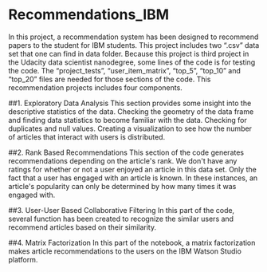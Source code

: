 # Recommendations_IBM
In this project, a recommendation system has been designed to recommend papers to the student for IBM students. This project includes two “.csv” data set that one can find in data folder. Because this project is third project in the Udacity data scientist nanodegree, some lines of the code is for testing the code. The “project_tests”, “user_item_matrix”, “top_5”, “top_10” and “top_20” files are needed for those sections of the code. This recommendation projects includes four components. 

##1.	Exploratory Data Analysis
This section provides some insight into the descriptive statistics of the data. Checking the geometry of the data frame and finding data statistics to become familiar with the data. Checking for duplicates and null values. Creating a visualization to see how the number of articles that interact with users is distributed. 

##2. Rank Based Recommendations
This section of the code generates recommendations depending on the article's rank. We don't have any ratings for whether or not a user enjoyed an article in this data set. Only the fact that a user has engaged with an article is known. In these instances, an article's popularity can only be determined by how many times it was engaged with.

##3. User-User Based Collaborative Filtering 
In this part of the code, several function has been created to recognize the similar users and recommend articles based on their similarity. 

##4. Matrix Factorization
In this part of the notebook, a matrix factorization makes article recommendations to the users on the IBM Watson Studio platform.
